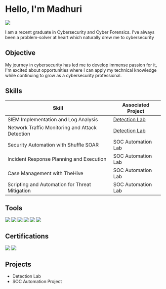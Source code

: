# Hello, I'm Madhuri
<a href="https://www.linkedin.com/in/madhuri-acharya-0b6934222"><img src="https://img.shields.io/badge/-LinkedIn-0072b1?&style=for-the-badge&logo=linkedin&logoColor=white" /></a>



I am a recent graduate in Cybersecurity and Cyber Forensics. I've always been a problem-solver at heart which naturally drew me to cybersecurity

## Objective


My journey in cybersecurity has led me to develop immense passion for it, I'm excited about opportunities where I can apply my technical knowledge while continuing to grow as a cybersecurity professional.

## Skills


| Skill                                         | Associated Project         |
|-----------------------------------------------|----------------------------|
| SIEM Implementation and Log Analysis          | <a href="https://google.com">Detection Lab</a>|
| Network Traffic Monitoring and Attack Detection | <a href="https://google.com">Detection Lab</a>|
| Security Automation with Shuffle SOAR         | SOC Automation Lab|
| Incident Response Planning and Execution      | SOC Automation Lab|
| Case Management with TheHive                  | SOC Automation Lab|
| Scripting and Automation for Threat Mitigation | SOC Automation Lab|

## Tools

<div>
    <img src="https://img.shields.io/badge/-Burp%20Suite-F46D01?&style=for-the-badge&logo=burpsuite&logoColor=white" />
    <img src="https://img.shields.io/badge/-Nmap-214478?&style=for-the-badge&logo=nmap&logoColor=white" />
    <img src="https://img.shields.io/badge/-Qualys-E51937?&style=for-the-badge&logoColor=white" />
    <img src="https://img.shields.io/badge/-Nessus-008AD0?&style=for-the-badge&logoColor=white" />
    <img src="https://img.shields.io/badge/-Metasploit-000000?&style=for-the-badge&logo=rapid7&logoColor=white" />
    <img src="https://img.shields.io/badge/-Wireshark-1679A7?&style=for-the-badge&logo=Wireshark&logoColor=white" />
</div>

## Certifications

<div>
<img src="https://img.shields.io/badge/-CEH-FF0000?&style=for-the-badge&logo=CEH&logoColor=white" />
<img src="https://img.shields.io/badge/-Google%20Cybersecurity%20Professional-4285F4?&style=for-the-badge&logoColor=white" />
</div>

## Projects
- Detection Lab
- SOC Automation Project
